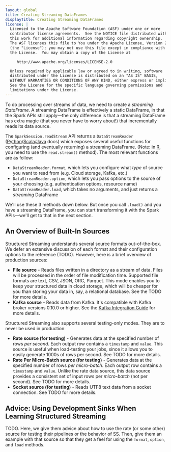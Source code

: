 ```yaml
---
layout: global
title: Creating Streaming DataFrames
displayTitle: Creating Streaming DataFrames
license: |
  Licensed to the Apache Software Foundation (ASF) under one or more
  contributor license agreements.  See the NOTICE file distributed with
  this work for additional information regarding copyright ownership.
  The ASF licenses this file to You under the Apache License, Version 2.0
  (the "License"); you may not use this file except in compliance with
  the License.  You may obtain a copy of the License at

     http://www.apache.org/licenses/LICENSE-2.0

  Unless required by applicable law or agreed to in writing, software
  distributed under the License is distributed on an "AS IS" BASIS,
  WITHOUT WARRANTIES OR CONDITIONS OF ANY KIND, either express or implied.
  See the License for the specific language governing permissions and
  limitations under the License.
---
```


To do processing over streams of data, we need to create a _streaming DataFrame_. A streaming DataFrame is effectively a static DataFrame, in that the Spark APIs still apply—the only difference is that a streaming DataFrame has extra magic (that you never have to worry about!) that incrementally reads its data source.

The `SparkSession.readStream` API returns a `DataStreamReader` ([Python](api/python/reference/pyspark.ss/api/pyspark.sql.streaming.DataStreamReader.html#pyspark.sql.streaming.DataStreamReader)/[Scala](api/scala/org/apache/spark/sql/streaming/DataStreamReader.html)/[Java](api/java/org/apache/spark/sql/streaming/DataStreamReader.html) docs) which exposes several useful functions for configuring (and eventually returning) a streaming DataFrame. (Note: in [R](api/R/reference/read.stream.html), you need to use the `read.stream()` method). The most relevant functions are as follow:

- `DataStreamReader.format`, which lets you configure what _type_ of source you want to read from (e.g. Cloud storage, Kafka, etc.)
- `DataStreamReader.option`, which lets you pass options to the source of your choosing (e.g. authentication options, resource name)
- `DataStreamReader.load`, which takes no arguments, and just returns a _streaming_ DataFrame

We'll use these 3 methods down below. But once you call `.load()` and you have a streaming DataFrame, you can start transforming it with the Spark APIs—we'll get to that in the next section.

## An Overview of Built-In Sources

Structured Streaming understands several source formats out-of-the-box. We defer an extensive discussion of each format and their configuration options to the reference (TODO). However, here is a brief overview of production sources:

- **File source** - Reads files written in a directory as a stream of data. Files will be processed in the order of file modification time. Supported file formats are text, CSV, JSON, ORC, Parquet. This mode enables you to keep your structured data in cloud storage, which will be cheaper for you than storing your data in, say, a relational database. See the TODO for more details.
- **Kafka source** - Reads data from Kafka. It's compatible with Kafka broker versions 0.10.0 or higher. See the [Kafka Integration Guide](structured-streaming-kafka-integration.html) for more details.

Structured Streaming also supports several testing-only modes. They are to never be used in production:

- **Rate source (for testing)** - Generates data at the specified number of rows _per second_. Each output row contains a `timestamp` and `value`. This source is useful when load-testing your jobs, since it allows you to easily generate 1000s of rows per second. See TODO for more details.
- **Rate Per Micro-Batch source (for testing)** - Generates data at the specified number of rows _per micro-batch_. Each output row contains a `timestamp` and `value`. Unlike the rate data source, this data source provides a consistent set of input rows per _micro-batch_ (not per second). See TODO for more details.
- **Socket source (for testing)** - Reads UTF8 text data from a socket connection. See TODO for more details.

## Advice: Using Development Sinks When Learning Structured Streaming

TODO. Here, we give them advice about how to use the rate (or some other) source for testing their pipelines or the behavior of SS. Then, give them an example with that source so that they get a feel for using the `format`, `option`, and `load` methods.
